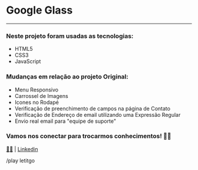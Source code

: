 # Google Glass
***
### Neste projeto foram usadas as tecnologias:
 
* HTML5
* CSS3
* JavaScript
 
 ### Mudanças em relação ao projeto Original:
 
* Menu Responsivo
* Carrossel de Imagens
* Icones no Rodapé
* Verificação de preenchimento de campos na página de Contato
* Verificação de Endereço de email utilizando uma Expressão Regular
* Envio real email para "equipe de suporte"

### Vamos nos conectar para trocarmos conhecimentos! :woman_technologist:
[:woman_technologist:](https://instagram.com/ozni_gabriel) | [Linkedin](https://www.linkedin.com/in/ozni-gabriel/)

/play letitgo
